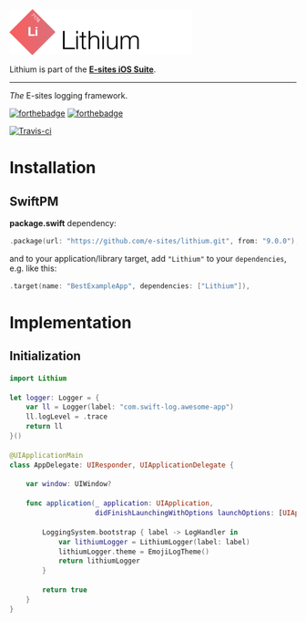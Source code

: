 ![Lithium](Assets/logo.png)

Lithium is part of the **[E-sites iOS Suite](https://github.com/e-sites/iOS-Suite)**.

---

_The_ E-sites logging framework.

[![forthebadge](http://forthebadge.com/images/badges/made-with-swift.svg)](http://forthebadge.com) [![forthebadge](http://forthebadge.com/images/badges/built-with-swag.svg)](http://forthebadge.com)

[![Travis-ci](https://travis-ci.org/e-sites/Lithium.svg?branch=master&001)](https://travis-ci.org/e-sites/Lithium)


# Installation

## SwiftPM

**package.swift** dependency:

```swift
.package(url: "https://github.com/e-sites/lithium.git", from: "9.0.0"),
```

and to your application/library target, add `"Lithium"` to your `dependencies`, e.g. like this:

```swift
.target(name: "BestExampleApp", dependencies: ["Lithium"]),
```

# Implementation

## Initialization

```swift
import Lithium

let logger: Logger = {
    var ll = Logger(label: "com.swift-log.awesome-app")
    ll.logLevel = .trace
    return ll
}()

@UIApplicationMain
class AppDelegate: UIResponder, UIApplicationDelegate {

    var window: UIWindow?

    func application(_ application: UIApplication,
                     didFinishLaunchingWithOptions launchOptions: [UIApplicationLaunchOptionsKey: Any]?) -> Bool {
    
		LoggingSystem.bootstrap { label -> LogHandler in
			var lithiumLogger = LithiumLogger(label: label)
			lithiumLogger.theme = EmojiLogTheme()
			return lithiumLogger
		}
	    
		return true
	}
}
```